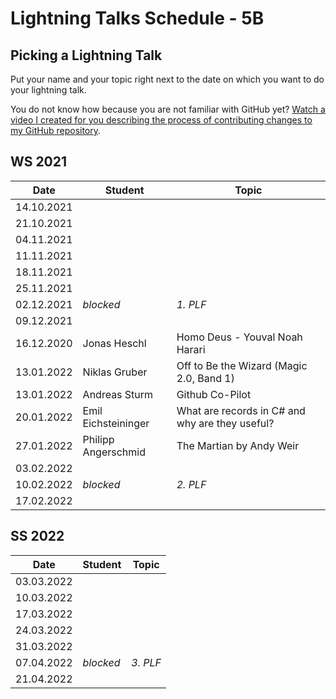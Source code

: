 # Lightning Talks Schedule - 5B

## Picking a Lightning Talk

Put your name and your topic right next to the date on which you want to do your lightning talk.

You do not know how because you are not familiar with GitHub yet? [Watch a video I created for you describing the process of contributing changes to my GitHub repository](https://youtu.be/mBprBD16P3g).

## WS 2021

| Date       | Student | Topic |
| ---------- | ------- | ----- |
| 14.10.2021 |         |       |
| 21.10.2021 |         |       |
| 04.11.2021 |         |       |
| 11.11.2021 |         |       |
| 18.11.2021 |         |       |
| 25.11.2021 |         |       |
| 02.12.2021 | *blocked* | *1. PLF* |
| 09.12.2021 |         |       |
| 16.12.2020 | Jonas Heschl | Homo Deus - Youval Noah Harari |
| 13.01.2022 | Niklas Gruber        |    Off to Be the Wizard (Magic 2.0, Band 1)    |
| 13.01.2022 | Andreas Sturm | Github Co-Pilot |
| 20.01.2022 | Emil Eichsteininger | What are records in C# and why are they useful? |
| 27.01.2022 | Philipp Angerschmid | The Martian by Andy Weir |
| 03.02.2022 |         |       |
| 10.02.2022 | *blocked* | *2. PLF* |
| 17.02.2022 |         |       |

## SS 2022

| Date       | Student | Topic |
| ---------- | ------- | ----- |
| 03.03.2022 |         |       |
| 10.03.2022 |         |       |
| 17.03.2022 |         |       |
| 24.03.2022 |         |       |
| 31.03.2022 |         |       |
| 07.04.2022 | *blocked* | *3. PLF* |
| 21.04.2022 |         |       |

